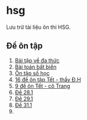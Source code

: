 # hsg
Lưu trữ tài liệu ôn thi HSG.
## Đề ôn tập
1. [Bài tập về đa thức](https://app.box.com/s/9bdyrwe9gawf8hdequtzntrlb4oytoxi)
2. [Bài toán bất biến](https://app.box.com/s/q9wvksgq4apscm0zwjiwk6702u35se3r)
3. [Ôn tập số học](https://app.box.com/s/eeefpfkywq2o6r1ucn98utz98c7bhy8r)
4. [16 đề ôn tập Tết - thầy Đ.H](https://app.box.com/s/ngihmgu02di1o2kbe7r8y4psldc7bhvw)
5. [9 đề ôn Tết - cô Trang](https://app.box.com/s/95nddffezegdcpje3aknsz5uxluvw3d5)
6. [Đề 28.1](https://app.box.com/s/5na12zkc4kry1aag6qx7uw6d2914sagf)
7. [Đề 29.1](https://app.box.com/s/ue2lv9dxf9qacd4svyi0wi6luvtqx1d0)
8. [Đề 31.1](https://app.box.com/s/28qs963lkdw5fqdtoddfwz65mlq31zl2)
9. 
